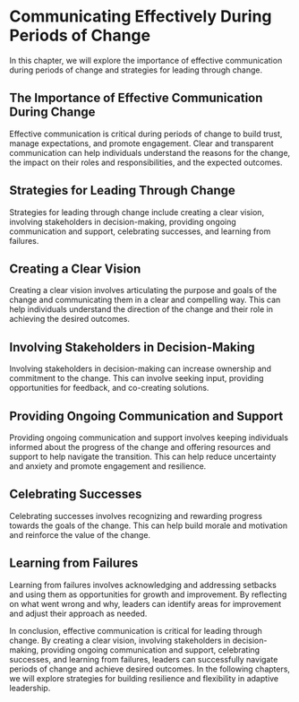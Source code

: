 # Communicating Effectively During Periods of Change

In this chapter, we will explore the importance of effective communication during periods of change and strategies for leading through change.

The Importance of Effective Communication During Change
-------------------------------------------------------

Effective communication is critical during periods of change to build trust, manage expectations, and promote engagement. Clear and transparent communication can help individuals understand the reasons for the change, the impact on their roles and responsibilities, and the expected outcomes.

Strategies for Leading Through Change
-------------------------------------

Strategies for leading through change include creating a clear vision, involving stakeholders in decision-making, providing ongoing communication and support, celebrating successes, and learning from failures.

Creating a Clear Vision
-----------------------

Creating a clear vision involves articulating the purpose and goals of the change and communicating them in a clear and compelling way. This can help individuals understand the direction of the change and their role in achieving the desired outcomes.

Involving Stakeholders in Decision-Making
-----------------------------------------

Involving stakeholders in decision-making can increase ownership and commitment to the change. This can involve seeking input, providing opportunities for feedback, and co-creating solutions.

Providing Ongoing Communication and Support
-------------------------------------------

Providing ongoing communication and support involves keeping individuals informed about the progress of the change and offering resources and support to help navigate the transition. This can help reduce uncertainty and anxiety and promote engagement and resilience.

Celebrating Successes
---------------------

Celebrating successes involves recognizing and rewarding progress towards the goals of the change. This can help build morale and motivation and reinforce the value of the change.

Learning from Failures
----------------------

Learning from failures involves acknowledging and addressing setbacks and using them as opportunities for growth and improvement. By reflecting on what went wrong and why, leaders can identify areas for improvement and adjust their approach as needed.

In conclusion, effective communication is critical for leading through change. By creating a clear vision, involving stakeholders in decision-making, providing ongoing communication and support, celebrating successes, and learning from failures, leaders can successfully navigate periods of change and achieve desired outcomes. In the following chapters, we will explore strategies for building resilience and flexibility in adaptive leadership.



